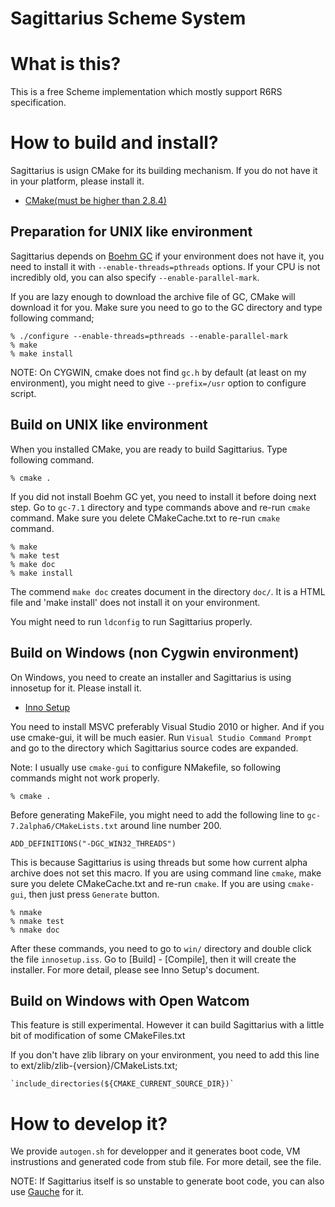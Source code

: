 # Sagittarius Scheme System

# What is this?
This is a free Scheme implementation which mostly support R6RS specification.

# How to build and install?
Sagittarius is usign CMake for its building mechanism. If you do not have it in
your platform, please install it.

 - [CMake(must be higher than 2.8.4)](http://www.cmake.org/)

## Preparation for UNIX like environment
Sagittarius depends on [Boehm GC](http://www.hpl.hp.com/personal/Hans_Boehm/gc/)
if your environment does not have it, you need to install it with
`--enable-threads=pthreads` options. If your CPU is not incredibly old, you can
also specify `--enable-parallel-mark`.

If you are lazy enough to download the archive file of GC, CMake will download
it for you. Make sure you need to go to the GC directory and type following
command;

    % ./configure --enable-threads=pthreads --enable-parallel-mark
    % make
    % make install

NOTE: On CYGWIN, cmake does not find `gc.h` by default (at least on my
environment), you might need to give `--prefix=/usr` option to configure script.

## Build on UNIX like environment
When you installed CMake, you are ready to build Sagittarius. Type following
command.

    % cmake .

If you did not install Boehm GC yet, you need to install it before doing next
step. Go to `gc-7.1` directory and type commands above and re-run `cmake`
command. Make sure you delete CMakeCache.txt to re-run `cmake` command.

    % make
    % make test
    % make doc
    % make install

The commend `make doc` creates document in the directory `doc/`. It is a HTML
file and 'make install' does not install it on your environment. 

You might need to run `ldconfig` to run Sagittarius properly.

## Build on Windows (non Cygwin environment)
On Windows, you need to create an installer and Sagittarius is using innosetup
for it. Please install it.
 - [Inno Setup](http://www.jrsoftware.org/)

You need to install MSVC preferably Visual Studio 2010 or higher. And if you use
cmake-gui, it will be much easier. Run `Visual Studio Command Prompt` and go to
the directory which Sagittarius source codes are expanded.

Note: I usually use `cmake-gui` to configure NMakefile, so following commands
might not work properly.

    % cmake .

Before generating MakeFile, you might need to add the following line to
`gc-7.2alpha6/CMakeLists.txt` around line number 200.

    ADD_DEFINITIONS("-DGC_WIN32_THREADS")

This is because Sagittarius is using threads but some how current alpha archive
does not set this macro. If you are using command line `cmake`, make sure you 
delete CMakeCache.txt and re-run `cmake`. If you are using `cmake-gui`, then
just press `Generate` button.

    % nmake
    % nmake test
    % nmake doc

After these commands, you need to go to `win/` directory and double click the
file `innosetup.iss`. Go to [Build] - [Compile], then it will create the
installer. For more detail, please see Inno Setup's document.

## Build on Windows with Open Watcom
This feature is still experimental. However it can build Sagittarius with a
little bit of modification of some CMakeFiles.txt

If you don't have zlib library on your environment, you need to add this line to
ext/zlib/zlib-{version}/CMakeLists.txt;

    `include_directories(${CMAKE_CURRENT_SOURCE_DIR})`

# How to develop it?
We provide `autogen.sh` for developper and it generates boot code, VM
instrustions and generated code from stub file. For more detail, see the file.

NOTE:
If Sagittarius itself is so unstable to generate boot code, you can also use
[Gauche](http://practical-scheme.net/gauche/index.html) for it.

